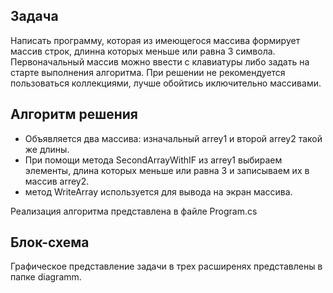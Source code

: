
## Задача 
Написать программу, которая из имеющегося массива формирует
массив строк, длинна которых меньше или равна 3 символа. 
Первоначальный массив можно ввести с клавиатуры либо задать на старте
выполнения алгоритма. При решении не рекомендуется 
пользоваться коллекциями, лучше обойтись иключительно массивами. 

## Алгоритм решения
- Oбъявляется два массива: изначальный arrey1 и вторoй arrey2 такой же длины. 
- При помощи метода SecondArrayWithIF из arrey1 выбираем элементы, длина которых меньше или равна 3 и записываем их в  массив arrey2. 
- метод WriteArray используется для вывода на экран массива.

Реализация алгоритма представлена в файле Program.cs

## Блок-схема
Графическое представление задачи в трех расширенях представлены в папке diagramm.

